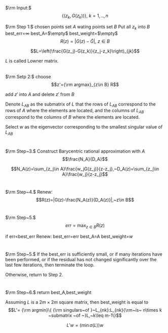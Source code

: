 $\rm Input:$
$$\{(z_k,G(z_k))\},~k=1,..,n$$

$\rm Step 1:$
chosen points set $A$
wating points set $B$
Put all $z_k$ into $B$
best_err=$\infty$
best_A=$\empty$
best_weight=$\empty$
$$R(z)=|G(z)-\bar{G}|,~z\in B$$

$$L=\left(\frac{G(z_j)-G(z_k)}{z_j-z_k}\right)_{jk}$$

$L$ is called Lowner matrix.
$$~$$
$\rm Setp 2:$
choose
$$z'={\rm argmax}_{z\in B} R$$

add $z'$ into $A$ and delete $z'$ from $B$

Denote $L_{AB}$ as the submatrix of $L$ that the rows of $L_{AB}$ correspond to the rows of $A$ where the elements are located, and the columns of $L_{AB}$ correspond to the columns of $B$ where the elements are located.

Select $w$ as the eigenvector corresponding to the smallest singular value of $L_{AB}$

$$~$$
$\rm Step~3.$
Construct Barycentric rational approximation with $A$
$$\frac{N_A}{D_A}$$

$$N_A(z)=\sum_{z_j\in A}\frac{w_jG(z_j)}{z-z_j},~D_A(z)=\sum_{z_j\in A}\frac{w_j}{z-z_j}$$

$$~$$
$\rm Step~4.$
Renew:
$$R(z)=|G(z)-\frac{N_A(z)}{D_A(z)}|,~z\in B$$

$$~$$
$\rm Step~5.$
$$err=\max_{z\in B}R(z)$$

if err<best_err
Renew:
best_err=err
best_A=A
best_weight=$w$

$$~$$
$\rm Step~5.$
If the best_err is sufficiently small, or if many iterations have been performed, or if the residual has not changed significantly over the last few iterations, then terminate the loop. 

Otherwise, return to Step 2.

$$~$$
$\rm Step~6.$
return best_A,best_weight

Assuming $L$ is a $2m\times 2m$ square matrix, then best_weight is equal to
$$L'= {\rm argmin}\{ {\rm singulars~of }~L_{nk}:L_{nk}{\rm~is~ n\times k ~submatrix ~of ~}L,~k\leq m-1\}$$

$$L'w=\left(\min \sigma(L)\right) w$$




